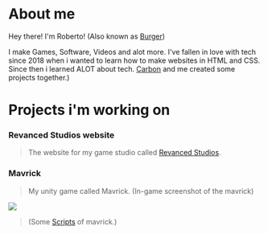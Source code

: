 # About me
Hey there! I'm Roberto! (Also known as [Burger](https://www.youtube.com/c/burgerman1))

I make Games, Software, Videos and alot more. I've fallen in love with tech since 2018 when i wanted to learn how to make websites in HTML and CSS. Since then i learned ALOT about tech. [Carbon](https://github.com/CarbonEmSelf) and me created some projects together.)


# Projects i'm working on

### Revanced Studios website
> The website for my game studio called [Revanced Studios](https://revanced-studios.github.io/).



### Mavrick
> My unity game called Mavrick.
> (In-game screenshot of the mavrick)
<img src="https://github.com/Burger-man/Aboutme/blob/main/img/mavrick_pic1.png">

> (Some [Scripts](https://github.com/Burger-man/Aboutme/blob/main/scripts/Gun.cs) of mavrick.)

